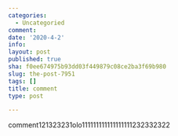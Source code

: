 ```yaml
---
categories:
  - Uncategoried
comment: 
date: '2020-4-2'
info: 
layout: post
published: true
sha: f0ee674975b93dd03f449879c08ce2ba3f69b980
slug: the-post-7951
tags: []
title: comment
type: post

---
```


comment121323231olo111111111111111111232332322